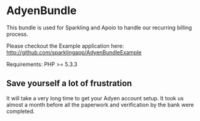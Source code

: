 AdyenBundle
===========

This bundle is used for Sparkling and Apoio to handle our recurring billing process.

Please checkout the Example application here: http://github.com/sparklingapp/AdyenBundleExample

Requirements: PHP >= 5.3.3

Save yourself a lot of frustration
-------
It will take a very long time to get your Adyen account setup. It took us almost a month before all the paperwork and verification by the bank were completed.